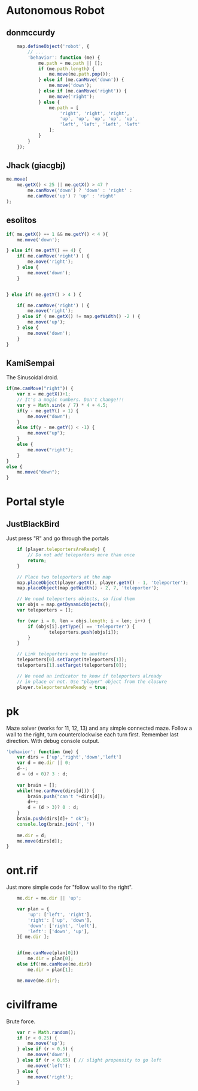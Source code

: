 # Autonomous Robot

## donmccurdy

```javascript
    map.defineObject('robot', {
        // ...
        'behavior': function (me) {
          	me.path = me.path || [];
            if (me.path.length) {
            	me.move(me.path.pop());
	        } else if (me.canMove('down')) {
                me.move('down');
            } else if (me.canMove('right')) {
                me.move('right');
            } else {
            	me.path = [
     	  			'right', 'right', 'right',
                    'up', 'up', 'up', 'up', 'up',
                    'left', 'left', 'left', 'left'
                ];
            }
        }
    });
```


## Jhack (giacgbj)

```javascript
me.move(
	me.getX() < 25 || me.getX() > 47 ?
		me.canMove('down') ? 'down' : 'right' :
		me.canMove('up') ? 'up' : 'right'
);
```

## esolitos
```javascript
if( me.getX() == 1 && me.getY() < 4 ){
    me.move('down');

} else if( me.getY() == 4) {
    if( me.canMove('right') ) {
        me.move('right');
    } else {
        me.move('down');
    }


} else if( me.getY() > 4 ) {

    if( me.canMove('right') ) {
        me.move('right');
    } else if ( me.getX() != map.getWidth() -2 ) {
        me.move('up');
    } else {
        me.move('down');
    }
}
```

## KamiSempai

The Sinusoidal droid.
```javascript
if(me.canMove("right")) {
    var x = me.getX()+1;
    // It's a magic numbers. Don't change!!!
    var y = Math.sin(x / 7) * 4 + 4.5;
    if(y - me.getY() > 1) {
    	me.move("down");
    }
    else if(y - me.getY() < -1) {
    	me.move("up");
    }
    else {
    	me.move("right");
    }
}
else {
	me.move("down");
}
```

# Portal style

## JustBlackBird

Just press "R" and go through the portals
```javascript
    if (player.teleportersAreReady) {
        // Do not add teleporters more than once
        return;
    }

    // Place two teleporters at the map
    map.placeObject(player.getX(), player.getY() - 1, 'teleporter');
    map.placeObject(map.getWidth() - 2, 7, 'teleporter');

    // We need teleporters objects, so find them
    var objs = map.getDynamicObjects();
    var teleporters = [];

    for (var i = 0, len = objs.length; i < len; i++) {
        if (objs[i].getType() == 'teleporter') {
                teleporters.push(objs[i]);
        }
    }

    // Link teleporters one to another
    teleporters[0].setTarget(teleporters[1]);
    teleporters[1].setTarget(teleporters[0]);

    // We need an indicator to know if teleporters already
    // in place or not. Use "player" object from the closure
    player.teleportersAreReady = true;
```

# pk

Maze solver (works for 11, 12, 13) and any simple connected maze.
Follow a wall to the right, turn counterclockwise each turn first. Remember last direction.
With debug console output.
```javascript
'behavior': function (me) {
    var dirs = ['up','right','down','left']
    var d = me.dir || 0;
    d--;
    d = (d < 0)? 3 : d;
    
    var brain = [];
    while(!me.canMove(dirs[d])) {
        brain.push("can't "+dirs[d]);
        d++;
        d = (d > 3)? 0 : d;
    }
    brain.push(dirs[d]+ " ok");
    console.log(brain.join(', '))
    
    me.dir = d;            
    me.move(dirs[d]);
}
```

# ont.rif

Just more simple code for "follow wall to the right".
```javascript
    me.dir = me.dir || 'up';

    var plan = {
        'up': ['left', 'right'],
        'right': ['up', 'down'],
        'down': ['right', 'left'],
        'left': ['down', 'up'],
    }[ me.dir ];


    if(me.canMove(plan[0]))
        me.dir = plan[0];
    else if(!me.canMove(me.dir))
        me.dir = plan[1];

    me.move(me.dir);
```

# civilframe

Brute force.
```javascript
    var r = Math.random();
    if (r < 0.25) {
    	me.move('up');
    } else if (r < 0.5) {
    	me.move('down');
    } else if (r < 0.65) { // slight propensity to go left
    	me.move('left');
    } else {
    	me.move('right');
    }
```
